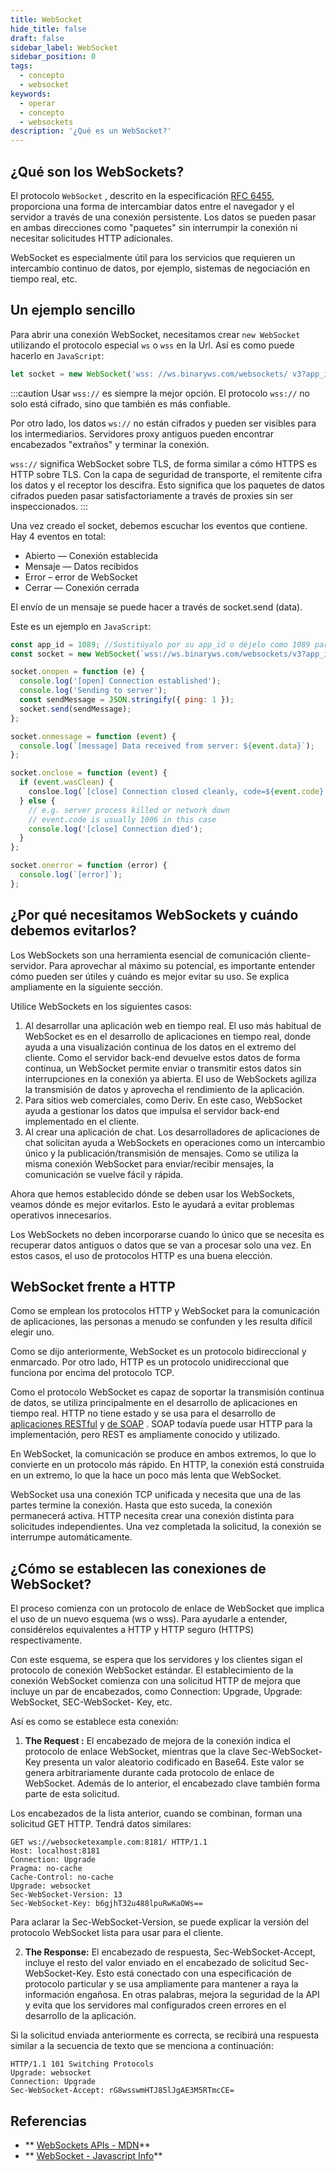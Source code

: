 ```yaml
---
title: WebSocket
hide_title: false
draft: false
sidebar_label: WebSocket
sidebar_position: 0
tags:
  - concepto
  - websocket
keywords:
  - operar
  - concepto
  - websockets
description: '¿Qué es un WebSocket?'
---
```


## ¿Qué son los WebSockets?

El protocolo `WebSocket` , descrito en la especificación [RFC 6455](https://datatracker.ietf.org/doc/html/rfc6455), proporciona una forma de intercambiar datos entre el navegador y el servidor a través de una conexión persistente. Los datos se pueden pasar en ambas direcciones como "paquetes" sin interrumpir la conexión ni necesitar solicitudes HTTP adicionales.

WebSocket es especialmente útil para los servicios que requieren un intercambio continuo de datos, por ejemplo, sistemas de negociación en tiempo real, etc.

## Un ejemplo sencillo

Para abrir una conexión WebSocket, necesitamos crear `new WebSocket` utilizando el protocolo especial `ws` o `wss` en la Url. Así es como puede hacerlo en `JavaScript`:

```js
let socket = new WebSocket('wss: //ws.binaryws.com/websockets/ v3?app_id=1089 ');
```

:::caution
Usar `wss://` es siempre la mejor opción. El protocolo `wss://` no solo está cifrado, sino que también es más confiable.

Por otro lado, los datos `ws://` no están cifrados y pueden ser visibles para los intermediarios. Servidores proxy antiguos pueden encontrar encabezados "extraños" y terminar la conexión.

`wss://` significa WebSocket sobre TLS, de forma similar a cómo HTTPS es HTTP sobre TLS. Con la capa de seguridad de transporte, el remitente cifra los datos y el receptor los descifra. Esto significa que los paquetes de datos cifrados pueden pasar satisfactoriamente a través de proxies sin ser inspeccionados.
:::

Una vez creado el socket, debemos escuchar los eventos que contiene. Hay 4 eventos en total:

- Abierto — Conexión establecida
- Mensaje — Datos recibidos
- Error – error de WebSocket
- Cerrar — Conexión cerrada

El envío de un mensaje se puede hacer a través de socket.send (data).

Este es un ejemplo en `JavaScript`:

```js
const app_id = 1089; //Sustitúyalo por su app_id o déjelo como 1089 para realizar pruebas.
const socket = new WebSocket(`wss://ws.binaryws.com/websockets/v3?app_id=${app_id}`);

socket.onopen = function (e) {
  console.log('[open] Connection established');
  console.log('Sending to server');
  const sendMessage = JSON.stringify({ ping: 1 });
  socket.send(sendMessage);
};

socket.onmessage = function (event) {
  console.log(`[message] Data received from server: ${event.data}`);
};

socket.onclose = function (event) {
  if (event.wasClean) {
    consloe.log(`[close] Connection closed cleanly, code=${event.code} reason=${event.reason}`);
  } else {
    // e.g. server process killed or network down
    // event.code is usually 1006 in this case
    console.log('[close] Connection died');
  }
};

socket.onerror = function (error) {
  console.log(`[error]`);
};
```

## ¿Por qué necesitamos WebSockets y cuándo debemos evitarlos?

Los WebSockets son una herramienta esencial de comunicación cliente-servidor. Para aprovechar al máximo su potencial, es importante entender cómo pueden ser útiles y cuándo es mejor evitar su uso. Se explica ampliamente en la siguiente sección.

Utilice WebSockets en los siguientes casos:

1. Al desarrollar una aplicación web en tiempo real. El uso más habitual de WebSocket es en el desarrollo de aplicaciones en tiempo real, donde ayuda a una visualización continua de los datos en el extremo del cliente. Como el servidor back-end devuelve estos datos de forma continua, un WebSocket permite enviar o transmitir estos datos sin interrupciones en la conexión ya abierta. El uso de WebSockets agiliza la transmisión de datos y aprovecha el rendimiento de la aplicación.
2. Para sitios web comerciales, como Deriv. En este caso, WebSocket ayuda a gestionar los datos que impulsa el servidor back-end implementado en el cliente.
3. Al crear una aplicación de chat. Los desarrolladores de aplicaciones de chat solicitan ayuda a WebSockets en operaciones como un intercambio único y la publicación/transmisión de mensajes. Como se utiliza la misma conexión WebSocket para enviar/recibir mensajes, la comunicación se vuelve fácil y rápida.

Ahora que hemos establecido dónde se deben usar los WebSockets, veamos dónde es mejor evitarlos. Esto le ayudará a evitar problemas operativos innecesarios.

Los WebSockets no deben incorporarse cuando lo único que se necesita es recuperar datos antiguos o datos que se van a procesar solo una vez. En estos casos, el uso de protocolos HTTP es una buena elección.

## WebSocket frente a HTTP

Como se emplean los protocolos HTTP y WebSocket para la comunicación de aplicaciones, las personas a menudo se confunden y les resulta difícil elegir uno.

Como se dijo anteriormente, WebSocket es un protocolo bidireccional y enmarcado. Por otro lado, HTTP es un protocolo unidireccional que funciona por encima del protocolo TCP.

Como el protocolo WebSocket es capaz de soportar la transmisión continua de datos, se utiliza principalmente en el desarrollo de aplicaciones en tiempo real. HTTP no tiene estado y se usa para el desarrollo de [aplicaciones RESTful](https://de.wikipedia.org/wiki/Representational_State_Transfer) y [de SOAP](https://de.wikipedia.org/wiki/SOAP) . SOAP todavía puede usar HTTP para la implementación, pero REST es ampliamente conocido y utilizado.

En WebSocket, la comunicación se produce en ambos extremos, lo que lo convierte en un protocolo más rápido. En HTTP, la conexión está construida en un extremo, lo que la hace un poco más lenta que WebSocket.

WebSocket usa una conexión TCP unificada y necesita que una de las partes termine la conexión. Hasta que esto suceda, la conexión permanecerá activa. HTTP necesita crear una conexión distinta para solicitudes independientes. Una vez completada la solicitud, la conexión se interrumpe automáticamente.

## ¿Cómo se establecen las conexiones de WebSocket?

El proceso comienza con un protocolo de enlace de WebSocket que implica el uso de un nuevo esquema (ws o wss). Para ayudarle a entender, considérelos equivalentes a HTTP y HTTP seguro (HTTPS) respectivamente.

Con este esquema, se espera que los servidores y los clientes sigan el protocolo de conexión WebSocket estándar. El establecimiento de la conexión WebSocket comienza con una solicitud HTTP de mejora que incluye un par de encabezados, como Connection: Upgrade, Upgrade: WebSocket, SEC-WebSocket- Key, etc.

Así es como se establece esta conexión:

1. **The Request :** El encabezado de mejora de la conexión indica el protocolo de enlace WebSocket, mientras que la clave Sec-WebSocket-Key presenta un valor aleatorio codificado en Base64. Este valor se genera arbitrariamente durante cada protocolo de enlace de WebSocket. Además de lo anterior, el encabezado clave también forma parte de esta solicitud.

Los encabezados de la lista anterior, cuando se combinan, forman una solicitud GET HTTP. Tendrá datos similares:

```
GET ws://websocketexample.com:8181/ HTTP/1.1
Host: localhost:8181
Connection: Upgrade
Pragma: no-cache
Cache-Control: no-cache
Upgrade: websocket
Sec-WebSocket-Version: 13
Sec-WebSocket-Key: b6gjhT32u488lpuRwKaOWs==
```

Para aclarar la Sec-WebSocket-Version, se puede explicar la versión del protocolo WebSocket lista para usar para el cliente.

2. **The Response:** El encabezado de respuesta, Sec-WebSocket-Accept, incluye el resto del valor enviado en el encabezado de solicitud Sec-WebSocket-Key. Esto está conectado con una especificación de protocolo particular y se usa ampliamente para mantener a raya la información engañosa. En otras palabras, mejora la seguridad de la API y evita que los servidores mal configurados creen errores en el desarrollo de la aplicación.

Si la solicitud enviada anteriormente es correcta, se recibirá una respuesta similar a la secuencia de texto que se menciona a continuación:

```
HTTP/1.1 101 Switching Protocols
Upgrade: websocket
Connection: Upgrade
Sec-WebSocket-Accept: rG8wsswmHTJ85lJgAE3M5RTmcCE=
```

## Referencias

- ** [WebSockets APIs - MDN](https://developer.mozilla.org/en-US/docs/Web/API/WebSocket)**
- ** [WebSocket - Javascript Info](https://javascript.info/websocket)**
